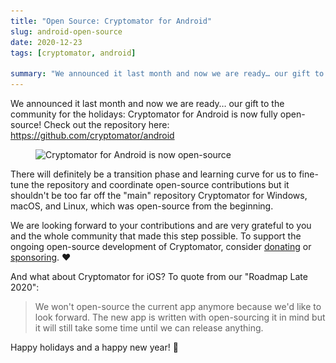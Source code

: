 ```yaml
---
title: "Open Source: Cryptomator for Android"
slug: android-open-source
date: 2020-12-23
tags: [cryptomator, android]

summary: "We announced it last month and now we are ready… our gift to the community for the holidays: Cryptomator for Android is now fully open-source!"
---
```

We announced it last month and now we are ready… our gift to the community for the holidays: Cryptomator for Android is now fully open-source! Check out the repository here: https://github.com/cryptomator/android

<figure class="text-center">
  <img class="inline-block rounded" src="/img/blog/android-open-source.png" srcset="/img/blog/android-open-source.png 1x, /img/blog/android-open-source@2x.png 2x" alt="Cryptomator for Android is now open-source" />
</figure>

There will definitely be a transition phase and learning curve for us to fine-tune the repository and coordinate open-source contributions but it shouldn't be too far off the "main" repository Cryptomator for Windows, macOS, and Linux, which was open-source from the beginning.

We are looking forward to your contributions and are very grateful to you and the whole community that made this step possible. To support the ongoing open-source development of Cryptomator, consider [donating](/donate/) or [sponsoring](/sponsors/). :heart:

And what about Cryptomator for iOS? To quote from our "Roadmap Late 2020":

> We won't open-source the current app anymore because we'd like to look forward. The new app is written with open-sourcing it in mind but it will still take some time until we can release anything.

Happy holidays and a happy new year! :gift:
